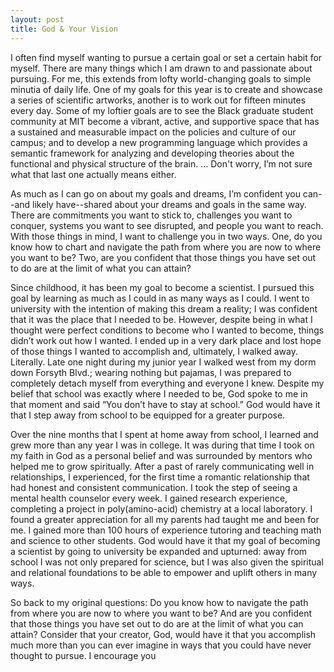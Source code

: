 ```yaml
---
layout: post
title: God & Your Vision
---
```


<p> I often find myself wanting to pursue a certain goal or set a
	certain habit for myself. There are many things which I am drawn
	to and passionate about pursuing. For me, this extends from lofty
	world-changing goals to simple minutia of daily life. One of my
	goals for this year is to create and showcase a series of
	scientific artworks, another is to work out for fifteen minutes
	every day. Some of my loftier goals are to see the Black graduate
	student community at MIT become a vibrant, active, and supportive
	space that has a sustained and measurable impact on the policies
	and culture of our campus; and to develop a new programming
	language which provides a semantic framework for analyzing and
	developing theories about the functional and physical structure of
	the brain. &#8230; Don't worry, I&rsquo;m not sure what that last one
	actually means either.	
</p>

<p>
	As much as I can go on about my goals and dreams, I&rsquo;m confident
	you can--and likely have--shared about your dreams and goals in
	the same way. There are commitments you want to stick to,
	challenges you want to conquer, systems you want to see disrupted,
	and people you want to reach. With those things in mind, I want to
	challenge you in two ways. One, do you know how to chart and
	navigate the path from where you are now to where you want to be?
	Two, are you confident that those things you have set out to do
	are at the limit of what you can attain?	
</p>

<p>
	Since childhood, it has been my goal to become a scientist. I
	pursued this goal by learning as much as I could in as many ways
	as I could. I went to university with the intention of making this
	dream a reality; I was confident that it was the place that I
	needed to be. However, despite being in what I thought were
	perfect conditions to become who I wanted to become, things didn&rsquo;t
	work out how I wanted. I ended up in a very dark place and lost
	hope of those things I wanted to accomplish and, ultimately, I
	walked away. Literally. Late one night during my junior year I
	walked west from my dorm down Forsyth Blvd.; wearing nothing but
	pajamas, I was prepared to completely detach myself from
	everything and everyone I knew. Despite my belief that school was
	exactly where I needed to be, God spoke to me in that moment and
	said &ldquo;You don&rsquo;t have to stay at school.&rdquo; God would
	have it that I step away from school to be equipped for a greater
	purpose.
</p>

<p>
	Over the nine months that I spent at home away from school, I
	learned and grew more than any year I was in college. It was
	during that time I took on my faith in God as a personal belief
	and was surrounded by mentors who helped me to grow
	spiritually. After a past of rarely communicating well in
	relationships, I experienced, for the first time a romantic
	relationship that had honest and consistent communication. I took
	the step of seeing a mental health counselor every week. I gained
	research experience, completing a project in poly(amino-acid)
	chemistry at a local laboratory. I found a greater appreciation
	for all my parents had taught me and been for me. I gained more
	than 100 hours of experience tutoring and teaching math and
	science to other students. God would have it that my goal of
	becoming a scientist by going to university be expanded and
	upturned: away from school I was not only prepared for science,
	but I was also given the spiritual and relational foundations to
	be able to empower and uplift others in many ways. 
	
</p>

<p>
	So back to my original questions: Do you know how to navigate the
	path from where you are now to where you want to be?  And are you
	confident that those things you have set out to do are at the
	limit of what you can attain?  Consider that your creator, God,
	would have it that you accomplish much more than you can ever
	imagine in ways that you could have never thought to pursue. I
	encourage you
</p>
